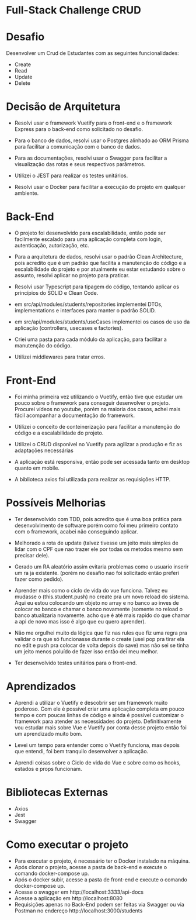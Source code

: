 Full-Stack Challenge CRUD
=========================

<h1> Desafio </h1>

Desenvolver um Crud de Estudantes com as seguintes funcionalidades:
  - Create
  - Read
  - Update
  - Delete

<h1> Decisão de Arquitetura </h1>

  - Resolvi usar o framework Vuetify para o front-end e o framework Express para o back-end como solicitado no desafio.

  - Para o banco de dados, resolvi usar o Postgres alinhado ao ORM Prisma para facilitar a comunicação com o banco de dados.

  - Para as documentações, resolvi usar o Swagger para facilitar a visualização das rotas e seus respectivos parâmetros.

  - Utilizei o JEST para realizar os testes unitários.

  - Resolvi usar o Docker para facilitar a execução do projeto em qualquer ambiente.

<h1> Back-End </h1>

  - O projeto foi desenvolvido para escalabilidade, então pode ser facilmente escalado para uma aplicação completa com login, autenticação, autorização, etc.
  
  - Para a arquitetura de dados, resolvi usar o padrão Clean Architecture, pois acredito que é um padrão que facilita a manutenção do código e a escalabilidade do projeto e por atualmente eu estar estudando sobre o assunto, resolvi aplicar no projeto para praticar.

  - Resolvi usar Typescript para tipagem do código, tentando aplicar os princípios do SOLID e Clean Code.

  - em src/api/modules/students/repositories implementei DTOs, implementations e interfaces para manter o padrão SOLID.

  - em src/api/modules/students/useCases implementei os casos de uso da aplicação (controllers, usecases e factories).

  - Criei uma pasta para cada módulo da aplicação, para facilitar a manutenção do código.

  - Utilizei middlewares para tratar erros.

<h1> Front-End </h1>

  - Foi minha primeira vez utilizando o Vuetify, então tive que estudar um pouco sobre o framework para conseguir desenvolver o projeto. Procurei vídeos no youtube, porém na maioria dos casos, achei mais fácil acompanhar a documentação do framework.

  - Utilizei o conceito de conteinerização para facilitar a manutenção do código e a escalabilidade do projeto.

  - Utilizei o CRUD disponível no Vuetify para agilizar a produção e fiz as adaptações necessárias

  - A aplicação está responsiva, então pode ser acessada tanto em desktop quanto em mobile.

  - A biblioteca axios foi utilizada para realizar as requisições HTTP.

<h1> Possíveis Melhorias </h1>

  - Ter desenvolvido com TDD, pois acredito que é uma boa prática para desenvolvimento de software porém como foi meu primeiro contato com o framework, acabei não conseguindo aplicar.

  - Melhorado a rota de update (talvez tivesse um jeito mais simples de lidar com o CPF que nao trazer ele por todas os metodos mesmo sem precisar dele).

  - Gerado um RA aleatório assim evitaria problemas como o usuario inserir um ra ja existente. (porém no desafio nao foi solicitado então preferi fazer como pedido).

  - Aprender mais como o ciclo de vida do vue funciona. Talvez eu mudasse o (this.student.push) no create pra um novo reload do sistema. Aqui eu estou colocando um objeto no array e no banco ao inves de colocar no banco e chamar o banco novamente (somente no reload o banco atualizaria novamente. acho que é até mais rapido do que chamar a api de novo mas isso é algo que eu quero aprender).

  - Não me orgulhei muito da lógica que fiz nas rules que fiz uma regra pra validar o ra que só funcionasse durante o create (usei pop pra tirar ela no edit e push pra colocar de volta depois do save) mas não sei se tinha um jeito menos poluído de fazer isso então dei meu melhor.

  - Ter desenvolvido testes unitários para o front-end.

<h1> Aprendizados </h1>

  - Aprendi a utilizar o Vuetify e descobrir ser um framework muito poderoso. Com ele é possível criar uma aplicação completa em pouco tempo e com poucas linhas de código e ainda é possível customizar o framework para atender as necessidades do projeto. Definitivamente vou estudar mais sobre Vue e Vuetify por conta desse projeto então foi um aprendizado muito bom.

  - Levei um tempo para entender como o Vuetify funciona, mas depois que entendi, foi bem tranquilo desenvolver a aplicação.

  - Aprendi coisas sobre o Ciclo de vida do Vue e sobre como os hooks, estados e props funcionam.

<h1> Bibliotecas Externas </h1>

  - Axios
  - Jest
  - Swagger

<h1> Como executar o projeto </h1>

  - Para executar o projeto, é necessário ter o Docker instalado na máquina.
  - Após clonar o projeto, acesse a pasta de back-end e execute o comando docker-compose up.
  - Após o docker subir, acesse a pasta de front-end e execute o comando docker-compose up.
  - Acesse o swagger em http://localhost:3333/api-docs
  - Acesse a aplicação em http://localhost:8080
  - Requisições apenas no Back-End podem ser feitas via Swagger ou via Postman no endereço http://localhost:3000/students